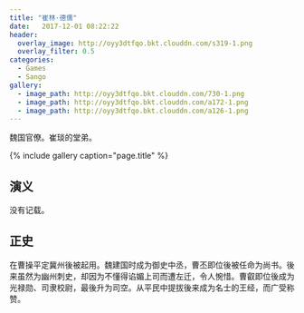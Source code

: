 ```yaml
---
title: "崔林·德儒"
date:   2017-12-01 08:22:22
header:
  overlay_image: http://oyy3dtfqo.bkt.clouddn.com/s319-1.png
  overlay_filter: 0.5
categories:
  - Games
  - Sango
gallery:
  - image_path: http://oyy3dtfqo.bkt.clouddn.com/730-1.png
  - image_path: http://oyy3dtfqo.bkt.clouddn.com/a172-1.png
  - image_path: http://oyy3dtfqo.bkt.clouddn.com/a126-1.png
---
```


魏国官僚。崔琰的堂弟。

{% include gallery caption="page.title" %}

## 演义

没有记载。

## 正史

在曹操平定冀州後被起用。魏建国时成为御史中丞，曹丕即位後被任命为尚书。後来虽然为幽州刺史，却因为不懂得谄媚上司而遭左迁，令人惋惜。曹叡即位後成为光禄勋、司隶校尉，最後升为司空。从平民中提拔後来成为名士的王经，而广受称赞。
